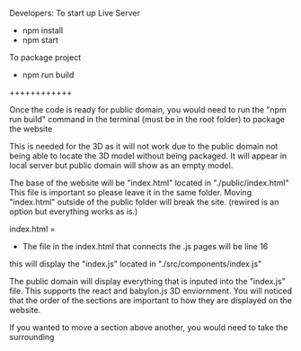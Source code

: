 Developers: 
To start up Live Server

- npm install 
- npm start 

To package project 

- npm run build

++++++++++++

Once the code is ready for public domain, you would need to run the "npm run build" command in
the terminal (must be in the root folder) to package the website

This is needed for the 3D as it will not work due to the public domain not being able to 
locate the 3D model without being packaged. It will appear in local server but public domain 
will show as an empty model. 

The base of the website will be "index.html" located in "./public/index.html" This file is 
important so please leave it in the same folder. Moving "index.html" outside of the public 
folder will break the site. (rewired is an option but everything works as is.)

index.html =
+ The file in the index.html that connects the .js pages will be line 16 
<div id="root"></div>

this will display the "index.js" located in "./src/components/index.js"

The public domain will display everything that is inputed into the "index.js" file. This 
supports the react and babylon.js 3D enviornment. You will noticed that the order of the 
sections are important to how they are displayed on the website. 

If you wanted to move a section above another, you would need to take the surrounding 
<section id="" class="">
<Title>
</section>

For the current layout, the sections should read: 
+ NavBar
    + NavBar.js
    + NavBar.css
+ App (3D Code)
    + App.js
    + App.css
+ Header (Story)
    + Header.js
    + Header.css
+ CollectionStory (GoldenBoyStory)
    + CollectionStory.js
    + CollectionStory.css
+ Utilities 
    + Utilities.js
    + Utilities.css
+ Artwork (Slider)
    + Artwork.js
    + Artwork.css
+ Allocations 
    + Allocations.js
    + Allocations.css
+ RoadMap 
    + RoadMap.js
    + RoadMap.css
+ Footer 
    + Footer.js
    + Footer.css

You will notice that some have different "id" and "className" tags. The sections with "id" 
tags are for menu items, so when a user uses the menu, it will drop down to that matching "id" 
tag. 

The ones with different "section-abc" className have different sytyling, mainly for the height 
of the section. 

On the top of the "index.js" page you will notice the first 12 lines are all import's. These 
are the locations of the pages that we have imported into the main "index.js" page. All of 
these sections will now display under the 'root' id tag that we shall earlier.

The pages will be located in the "components" folder which is located in "./src/components/" 
In the diagram above, the .js and .css files under the page title represent what makes that section. 

The assets for the project are in "assets" located in "./src/assets/" 

In the assets folder you will be able to locate the images used for the website. 


Smart Contract related content can be placed in "smart" located in './src/components/smart'. 

3D related content will be placed in "3D" located in './src/components/smart'. 
